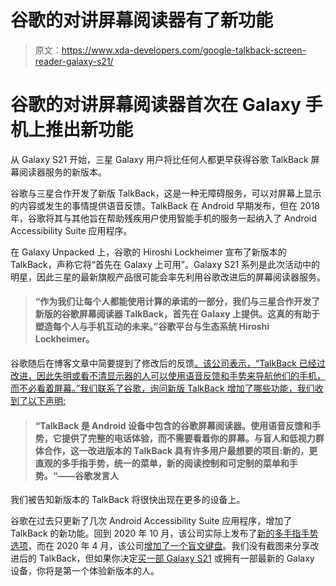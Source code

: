 # 谷歌的对讲屏幕阅读器有了新功能

> 原文：<https://www.xda-developers.com/google-talkback-screen-reader-galaxy-s21/>

# 谷歌的对讲屏幕阅读器首次在 Galaxy 手机上推出新功能

从 Galaxy S21 开始，三星 Galaxy 用户将比任何人都更早获得谷歌 TalkBack 屏幕阅读器服务的新版本。

谷歌与三星合作开发了新版 TalkBack，这是一种无障碍服务，可以对屏幕上显示的内容或发生的事情提供语音反馈。TalkBack 在 Android 早期发布，但在 2018 年，谷歌将其与其他旨在帮助残疾用户使用智能手机的服务一起纳入了 Android Accessibility Suite 应用程序。

在 Galaxy Unpacked 上，谷歌的 Hiroshi Lockheimer 宣布了新版本的 TalkBack，声称它将“首先在 Galaxy 上可用”。Galaxy S21 系列是此次活动中的明星，因此三星的最新旗舰产品很可能会率先利用谷歌改进后的屏幕阅读器服务。

> #### “作为我们让每个人都能使用计算的承诺的一部分，我们与三星合作开发了新版的谷歌屏幕阅读器 TalkBack，首先在 Galaxy 上提供。这真的有助于塑造每个人与手机互动的未来。”谷歌平台与生态系统 Hiroshi Lockheimer。

谷歌随后在博客文章中简要提到了修改后的反馈[。该公司表示，“TalkBack 已经过改进，因此失明或看不清显示器的人可以使用语音反馈和手势来导航他们的手机，而不必看着屏幕。”我们联系了谷歌，询问新版 TalkBack 增加了哪些功能，我们收到了以下声明:](https://www.blog.google/products/android/ces-samsung-unpacked-new-devices/)

> #### “TalkBack 是 Android 设备中包含的谷歌屏幕阅读器。使用语音反馈和手势，它提供了完整的电话体验，而不需要看着你的屏幕。与盲人和低视力群体合作，这一改进版本的 TalkBack 具有许多用户最想要的项目:新的，更直观的多手指手势，统一的菜单，新的阅读控制和可定制的菜单和手势。“——谷歌发言人

我们被告知新版本的 TalkBack 将很快出现在更多的设备上。

谷歌在过去只更新了几次 Android Accessibility Suite 应用程序，增加了 TalkBack 的新功能。回到 2020 年 10 月，该公司实际上发布了[新的多手指手势选项](https://www.xda-developers.com/android-accessibility-suite-9-0-rolls-out-multi-finger-gestures/)，而在 2020 年 4 月，该公司[增加了一个盲文键盘](https://www.xda-developers.com/google-talkback-braille-keyboard/)。我们没有截图来分享改进后的 TalkBack，但如果你决定[买一部 Galaxy S21](https://www.xda-developers.com/best-galaxy-s21-deals/) 或拥有一部最新的 Galaxy 设备，你将是第一个体验新版本的人。